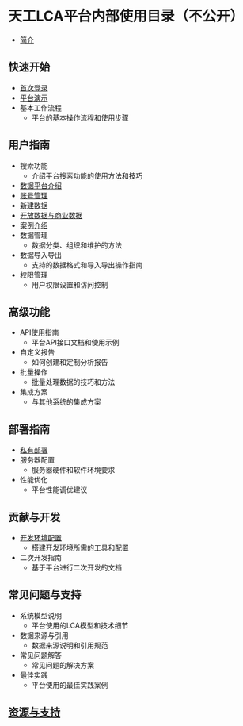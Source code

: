 # 天工LCA平台内部使用目录（不公开）

- [简介](intro.md)

## 快速开始

- [首次登录](quick-start/first-login.md)
- [平台演示](quick-start/demonstrations.md)
- 基本工作流程
  - 平台的基本操作流程和使用步骤

## 用户指南

- 搜索功能
  - 介绍平台搜索功能的使用方法和技巧
- [数据平台介绍](user-guide/data.md)
- [账号管理](user-guide/account-profile.md)
- [新建数据](user-guide/create-my-data.md)
- [开放数据与商业数据](user-guide/tiangong-data.md)
- [案例介绍](user-guide/case_introduction.md)
- 数据管理
  - 数据分类、组织和维护的方法
- 数据导入导出
  - 支持的数据格式和导入导出操作指南
- 权限管理
  - 用户权限设置和访问控制

## 高级功能

- API使用指南
  - 平台API接口文档和使用示例
- 自定义报告
  - 如何创建和定制分析报告
- 批量操作
  - 批量处理数据的技巧和方法
- 集成方案
  - 与其他系统的集成方案

## 部署指南  

- [私有部署](/deploy/local-deploy.md)
- 服务器配置
  - 服务器硬件和软件环境要求
- 性能优化
  - 平台性能调优建议

## 贡献与开发

- [开发环境配置](/dev/dev-env.md)
  - 搭建开发环境所需的工具和配置
- 二次开发指南
  - 基于平台进行二次开发的文档

## 常见问题与支持

- 系统模型说明
  - 平台使用的LCA模型和技术细节
- 数据来源与引用
  - 数据来源说明和引用规范
- 常见问题解答
  - 常见问题的解决方案
- 最佳实践
  - 平台使用的最佳实践案例

## [资源与支持](resources-and-support.md)
